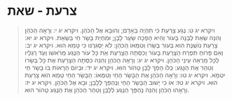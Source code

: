 # צרעת - שאת 

> ויקרא יג ט: נֶגַע צָרַעַת כִּי תִהְיֶה בְּאָדָם; וְהוּבָא אֶל הַכֹּהֵן.
> ויקרא יג י: וְרָאָה הַכֹּהֵן וְהִנֵּה שְׂאֵת לְבָנָה בָּעוֹר וְהִיא הָפְכָה שֵׂעָר לָבָן; וּמִחְיַת בָּשָׂר חַי בַּשְׂאֵת.
> ויקרא יג יא: צָרַעַת נוֹשֶׁנֶת הִוא בְּעוֹר בְּשָׂרוֹ וְטִמְּאוֹ הַכֹּהֵן:  לֹא יַסְגִּרֶנּוּ כִּי טָמֵא הוּא.
> ויקרא יג יב: וְאִם פָּרוֹחַ תִּפְרַח הַצָּרַעַת בָּעוֹר וְכִסְּתָה הַצָּרַעַת אֵת כָּל עוֹר הַנֶּגַע מֵרֹאשׁוֹ וְעַד רַגְלָיו לְכָל מַרְאֵה עֵינֵי הַכֹּהֵן.
> ויקרא יג יג: וְרָאָה הַכֹּהֵן וְהִנֵּה כִסְּתָה הַצָּרַעַת אֶת כָּל בְּשָׂרוֹ וְטִהַר אֶת הַנָּגַע:  כֻּלּוֹ הָפַךְ לָבָן טָהוֹר הוּא.
> ויקרא יג יד: וּבְיוֹם הֵרָאוֹת בּוֹ בָּשָׂר חַי יִטְמָא.
> ויקרא יג טו: וְרָאָה הַכֹּהֵן אֶת הַבָּשָׂר הַחַי וְטִמְּאוֹ:  הַבָּשָׂר הַחַי טָמֵא הוּא צָרַעַת הוּא.
> ויקרא יג טז: אוֹ כִי יָשׁוּב הַבָּשָׂר הַחַי וְנֶהְפַּךְ לְלָבָן; וּבָא אֶל הַכֹּהֵן.
> ויקרא יג יז: וְרָאָהוּ הַכֹּהֵן וְהִנֵּה נֶהְפַּךְ הַנֶּגַע לְלָבָן וְטִהַר הַכֹּהֵן אֶת הַנֶּגַע טָהוֹר הוּא. 
 


